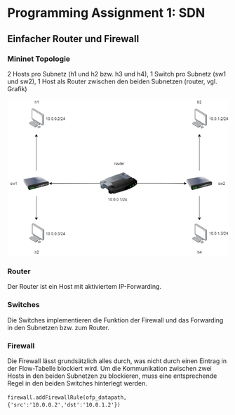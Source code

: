 # Programming Assignment 1: SDN
## Einfacher Router und Firewall

### Mininet Topologie
2 Hosts pro Subnetz (h1 und h2 bzw. h3 und h4), 1 Switch pro Subnetz  (sw1 und sw2), 1 Host als Router zwischen den beiden Subnetzen (router, vgl. Grafik)

![Topologie](/lab1/topo.png)

### Router
Der Router ist ein Host mit aktiviertem IP-Forwarding.

### Switches
Die Switches implementieren die Funktion der Firewall und das Forwarding in den Subnetzen bzw. zum Router.

### Firewall
Die Firewall lässt grundsätzlich alles durch, was nicht durch einen Eintrag in der Flow-Tabelle blockiert wird.
Um die Kommunikation zwischen zwei Hosts in den beiden Subnetzen zu blockieren, muss eine entsprechende Regel in den beiden Switches hinterlegt werden.

`firewall.addFirewallRule(ofp_datapath,{'src':'10.0.0.2','dst':'10.0.1.2'})`
